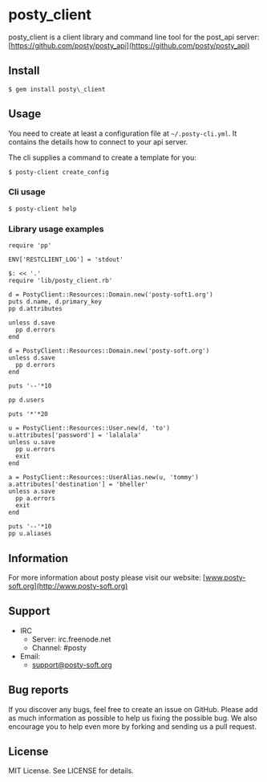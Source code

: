 # posty\_client

posty\_client is a client library and command line tool for the post\_api server: [https://github.com/posty/posty_api](https://github.com/posty/posty_api)

## Install

    $ gem install posty\_client

## Usage

You need to create at least a configuration file at `~/.posty-cli.yml`.
It contains the details how to connect to your api server.

The cli supplies a command to create a template for you:

    $ posty-client create_config

### Cli usage

    $ posty-client help

### Library usage examples


	require 'pp'

	ENV['RESTCLIENT_LOG'] = 'stdout'
	
	$: << '.'
	require 'lib/posty_client.rb'
	
	d = PostyClient::Resources::Domain.new('posty-soft1.org')
	puts d.name, d.primary_key
	pp d.attributes
	
	unless d.save
	  pp d.errors
	end
	
	d = PostyClient::Resources::Domain.new('posty-soft.org')
	unless d.save
	  pp d.errors
	end
	
	puts '--'*10
	
	pp d.users
	
	puts '*'*20
	
	u = PostyClient::Resources::User.new(d, 'to')
	u.attributes['password'] = 'lalalala'
	unless u.save
	  pp u.errors
	  exit
	end
	
	a = PostyClient::Resources::UserAlias.new(u, 'tommy')
	a.attributes['destination'] = 'bheller'
	unless a.save
	  pp a.errors
	  exit
	end
	
	puts '--'*10
	pp u.aliases

## Information

For more information about posty please visit our website:
[www.posty-soft.org](http://www.posty-soft.org)

## Support

* IRC
	* Server: irc.freenode.net
	* Channel: #posty
* Email:
	* support@posty-soft.org

## Bug reports

If you discover any bugs, feel free to create an issue on GitHub. Please add as much information as possible to help us fixing the possible bug. We also encourage you to help even more by forking and sending us a pull request.

## License

MIT License. See LICENSE for details.
